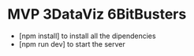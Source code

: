 # MVP 3DataViz 6BitBusters

- [npm install] to install all the dipendencies
- [npm run dev] to start the server
